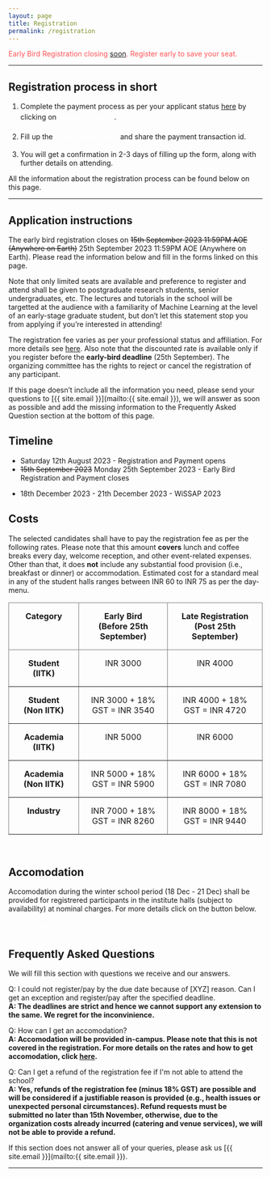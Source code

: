 ```yaml
---
layout: page
title: Registration
permalink: /registration
---
```


<style>
.custom-button {
    display: inline-block;
    padding: 4px 8px;
    /* font-size: 18px; */
    /* font-weight: bold; */
    text-align: center;
    text-decoration: none;
    color: #fff;
    /* border: 2px solid #007bff; 
    border-radius: 8px; */
}

.custom-button:hover {
    background-color: #0056b3; 
    border-color: #0056b3; 
}
</style>

<span style="color: #FF5356;">Early Bird Registration closing [soon](#application-instructions). Register early to save your seat.</span>

<!-- <span style="color: #FF5356;">Registration is now closed. We thank all the applicants for their interest in the school. The results of the application process will be announced on 28th April 2023.</span> -->
---


## Registration process in short

1) Complete the payment process as per your applicant status [here](#costs) by clicking on <a href="https://iitk-my.sharepoint.com/:w:/g/personal/sagard_iitk_ac_in/EWVL7nm3FKtAqh2W2K-LReMBju6g_H_J-ualK_EN0RSn7w?e=M8udQz" target="_blank" class="btn btn-primary custom-button">payment page</a>.

2) Fill up the <a href="https://forms.office.com/r/ydZGfCW4uB" target="_blank" class="btn btn-primary custom-button">registration form</a> and share the payment transaction id.

3) You will get a confirmation in 2-3 days of filling up the form, along with further details on attending.

All the information about the registration process can be found below on this page.


---


## Application instructions

The early bird registration closes on ~~15th September 2023 11:59PM AOE (Anywhere on Earth)~~ 25th September 2023 11:59PM AOE (Anywhere on Earth).
Please read the information below and fill in the forms linked on this page.

Note that only limited seats are available and preference to register and attend shall be given to postgraduate research students, senior undergraduates, etc. 
The lectures and tutorials in the school will be targetted at the audience with a familiarity of Machine Learning at the level of an early-stage graduate student, but don’t let this statement stop you from applying if you’re interested in attending!

The registration fee varies as per your professional status and affiliation. For more details see [here](#costs). Also note that the discounted rate is available only if you register before the **early-bird deadline** (25th September).
The organizing committee has the rights to reject or cancel the registration of any participant.

If this page doesn’t include all the information you need, please send your questions to [{{ site.email }}](mailto:{{ site.email }}), we will answer as soon as possible and add the missing information to the Frequently Asked Question section at the bottom of this page.


## Timeline

<!-- - ~~11:59 PM AOE (Anywhere-on-Earth) Saturday 8th April 2023~~ 9:59 PM UTC-0, Tusday 11th April 2023 - Registration closes -->
- Saturday 12th August 2023 - Registration and Payment opens
- ~~15th September 2023~~ Monday 25th September 2023 - Early Bird Registration and Payment closes
<!-- - 11:59 PM AOE (Anywhere-on-Earth), Friday 15th October 2023 - Late Registration and Payment closes -->
- 18th December 2023 - 21th December 2023 - WiSSAP 2023


## Costs

The selected candidates shall have to pay the registration fee as per the following rates. Please note that this amount **covers** lunch and coffee breaks every day, welcome reception, and other event-related expenses. Other than that, it does **not** include any substantial food provision (i.e., breakfast or dinner) or accommodation. Estimated cost for a standard meal in any of the student halls ranges between INR 60 to INR 75 as per the day-menu.

<style type="text/css">
.tg  {border-collapse:collapse;border-spacing:0;margin-left:auto;margin-right:auto;}
.tg td{border-color:;border-style:solid;border-width:1px;margin-left:auto;margin-right:auto;
  overflow:hidden;padding:16px 20px;word-break:normal;}
.tg th{border-color:black;border-style:solid;border-width:1px;margin-left:auto;margin-right:auto;
  font-weight:normal;overflow:hidden;padding:16px 20px;word-break:normal;}
.tg .tg-c3ow{border-color:inherit;text-align:center;vertical-align:top;margin-left:auto;margin-right:auto;}
</style>

<table class="tg">
<thead>
  <tr>
    <th class="tg-c3ow"><span style="font-weight:bold">Category</span></th>
    <th class="tg-c3ow"><span style="font-weight:bold">Early Bird (Before 25th September)</span></th>
    <th class="tg-c3ow"><span style="font-weight:bold">Late Registration (Post 25th September)</span></th>
  </tr>
</thead>
<tbody>
  <tr>
    <td class="tg-c3ow"><span style="font-weight:bold">Student (IITK)</span></td>
    <td class="tg-c3ow">INR 3000</td>
    <td class="tg-c3ow">INR 4000</td>
  </tr>
  <tr>
    <td class="tg-c3ow"><span style="font-weight:bold">Student (Non IITK)</span></td>
    <td class="tg-c3ow">INR 3000 + 18% GST = INR 3540</td>
    <td class="tg-c3ow">INR 4000 + 18% GST = INR 4720</td>
  </tr>
  <tr>
    <td class="tg-c3ow"><span style="font-weight:bold">Academia (IITK)</span></td>
    <td class="tg-c3ow">INR 5000</td>
    <td class="tg-c3ow">INR 6000</td>
  </tr>
  <tr>
    <td class="tg-c3ow"><span style="font-weight:bold">Academia (Non IITK)</span></td>
    <td class="tg-c3ow">INR 5000 + 18% GST = INR 5900</td>
    <td class="tg-c3ow">INR 6000 + 18% GST = INR 7080</td>
  </tr>
  <tr>
    <td class="tg-c3ow"><span style="font-weight:bold">Industry</span></td>
    <td class="tg-c3ow">INR 7000 + 18% GST = INR 8260</td>
    <td class="tg-c3ow">INR 8000 + 18% GST = INR 9440</td>
  </tr>
</tbody>
</table>

<br>

## Accomodation
Accomodation during the winter school period (18 Dec - 21 Dec) shall be provided for registrered participants in the institute halls (subject to availability) at nominal charges. For more details click on the button below.

<a href="/accomodation" target="_blank" class="btn btn-primary custom-button">Accomodation</a>


## Frequently Asked Questions

We will fill this section with questions we receive and our answers.

Q: I could not register/pay by the due date because of [XYZ] reason. Can I get an exception and register/pay after the specified deadline.<br/>
**A: The deadlines are strict and hence we cannot support any extension to the same. We regret for the inconvinience.**

Q: How can I get an accomodation?<br/>
**A: Accomodation will be provided in-campus. Please note that this is not covered in the registration. For more details on the rates and how to get accomodation, click <a href="/accomodation" target="_blank">here</a>.**

Q: Can I get a refund of the registration fee if I'm not able to attend the school?<br/>
**A: Yes, refunds of the registration fee (minus 18% GST) are possible and will be considered if a justifiable reason is provided (e.g., health issues or unexpected personal circumstances). Refund requests must be submitted no later than 15th November, otherwise, due to the organization costs already incurred (catering and venue services), we will not be able to provide a refund.**

If this section does not answer all of your queries, please ask us [{{ site.email }}](mailto:{{ site.email }}).

---